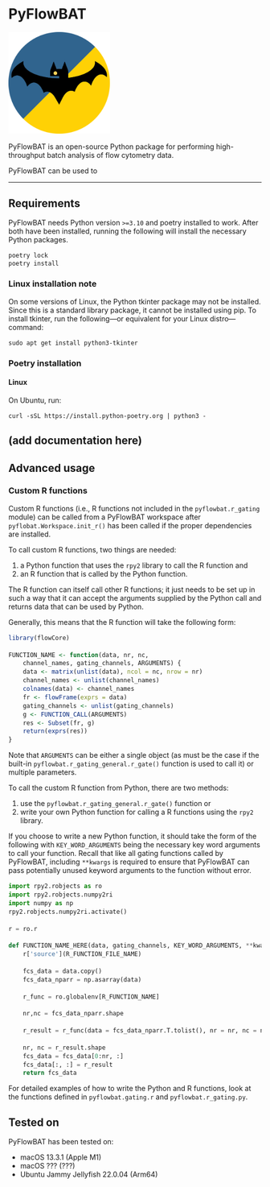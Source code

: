 # PyFlowBAT

<img src="./resources/pyflowbat-logo.png" width=40% height=40%>

PyFlowBAT is an open-source Python package for performing high-throughput batch analysis of flow cytometry data.

PyFlowBAT can be used to

---

## Requirements

PyFlowBAT needs Python version `>=3.10` and poetry installed to work.
After both have been installed, running the following will install the necessary Python packages.

```text
poetry lock
poetry install
```

### Linux installation note

On some versions of Linux, the Python tkinter package may not be installed.
Since this is a standard library package, it cannot be installed using pip.
To install tkinter, run the following&mdash;or equivalent for your Linux distro&mdash;command:

```text
sudo apt get install python3-tkinter
```


### Poetry installation

#### Linux

On Ubuntu, run:

```text
curl -sSL https://install.python-poetry.org | python3 -
```

## (add documentation here)

<!-- [ ] MAKE THIS AN ACTUAL README -->

## Advanced usage

### Custom R functions

<!-- [ ] make sure below instructions are actually CORRECT -->

Custom R functions (i.e., R functions not included in the `pyflowbat.r_gating` module) can be called from a PyFlowBAT workspace after `pyflobat.Workspace.init_r()` has been called if the proper dependencies are installed.

To call custom R functions, two things are needed:

1. a Python function that uses the `rpy2` library to call the R function and
2. an R function that is called by the Python function.

The R function can itself call other R functions; it just needs to be set up in such a way that it can accept the arguments supplied by the Python call and returns data that can be used by Python.

Generally, this means that the R function will take the following form:

```R
library(flowCore)

FUNCTION_NAME <- function(data, nr, nc,
    channel_names, gating_channels, ARGUMENTS) {
    data <- matrix(unlist(data), ncol = nc, nrow = nr)
    channel_names <- unlist(channel_names)
    colnames(data) <- channel_names
    fr <- flowFrame(exprs = data)
    gating_channels <- unlist(gating_channels)
    g <- FUNCTION_CALL(ARGUMENTS)
    res <- Subset(fr, g)
    return(exprs(res))
}
```

Note that `ARGUMENTS` can be either a single object (as must be the case if the built-in `pyflowbat.r_gating_general.r_gate()` function is used to call it) or multiple parameters.

To call the custom R function from Python, there are two methods:

1. use the `pyflowbat.r_gating_general.r_gate()` function or
2. write your own Python function for calling a R functions using the `rpy2` library.

If you choose to write a new Python function, it should take the form of the following with `KEY_WORD_ARGUMENTS` being the necessary key word arguments to call your function.
Recall that like all gating functions called by PyFlowBAT, including `**kwargs` is required to ensure that PyFlowBAT can pass potentially unused keyword arguments to the function without error.

```python
import rpy2.robjects as ro
import rpy2.robjects.numpy2ri
import numpy as np
rpy2.robjects.numpy2ri.activate()

r = ro.r

def FUNCTION_NAME_HERE(data, gating_channels, KEY_WORD_ARGUMENTS, **kwargs):
    r['source'](R_FUNCTION_FILE_NAME)

    fcs_data = data.copy()
    fcs_data_nparr = np.asarray(data)

    r_func = ro.globalenv[R_FUNCTION_NAME]

    nr,nc = fcs_data_nparr.shape

    r_result = r_func(data = fcs_data_nparr.T.tolist(), nr = nr, nc = nc, channel_names = list(fcs_data.channels), gating_channels = gating_channels, KEY_WORD_ARGUMENTS)

    nr, nc = r_result.shape
    fcs_data = fcs_data[0:nr, :]
    fcs_data[:, :] = r_result
    return fcs_data
```

For detailed examples of how to write the Python and R functions, look at the functions defined in `pyflowbat.gating.r` and `pyflowbat.r_gating.py`.

## Tested on

PyFlowBAT has been tested on:

- macOS 13.3.1 (Apple M1)
- macOS ??? (???)
- Ubuntu Jammy Jellyfish 22.0.04 (Arm64)
